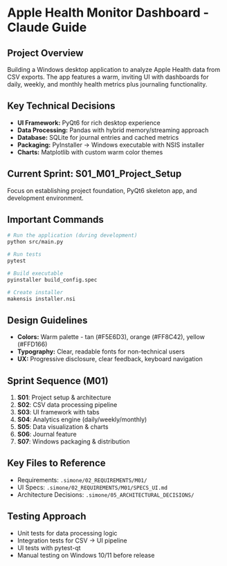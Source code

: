 # Apple Health Monitor Dashboard - Claude Guide

## Project Overview
Building a Windows desktop application to analyze Apple Health data from CSV exports. The app features a warm, inviting UI with dashboards for daily, weekly, and monthly health metrics plus journaling functionality.

## Key Technical Decisions
- **UI Framework:** PyQt6 for rich desktop experience
- **Data Processing:** Pandas with hybrid memory/streaming approach
- **Database:** SQLite for journal entries and cached metrics
- **Packaging:** PyInstaller → Windows executable with NSIS installer
- **Charts:** Matplotlib with custom warm color themes

## Current Sprint: S01_M01_Project_Setup
Focus on establishing project foundation, PyQt6 skeleton app, and development environment.

## Important Commands
```bash
# Run the application (during development)
python src/main.py

# Run tests
pytest

# Build executable
pyinstaller build_config.spec

# Create installer
makensis installer.nsi
```

## Design Guidelines
- **Colors:** Warm palette - tan (#F5E6D3), orange (#FF8C42), yellow (#FFD166)
- **Typography:** Clear, readable fonts for non-technical users
- **UX:** Progressive disclosure, clear feedback, keyboard navigation

## Sprint Sequence (M01)
1. **S01**: Project setup & architecture
2. **S02**: CSV data processing pipeline
3. **S03**: UI framework with tabs
4. **S04**: Analytics engine (daily/weekly/monthly)
5. **S05**: Data visualization & charts
6. **S06**: Journal feature
7. **S07**: Windows packaging & distribution

## Key Files to Reference
- Requirements: `.simone/02_REQUIREMENTS/M01/`
- UI Specs: `.simone/02_REQUIREMENTS/M01/SPECS_UI.md`
- Architecture Decisions: `.simone/05_ARCHITECTURAL_DECISIONS/`

## Testing Approach
- Unit tests for data processing logic
- Integration tests for CSV → UI pipeline
- UI tests with pytest-qt
- Manual testing on Windows 10/11 before release